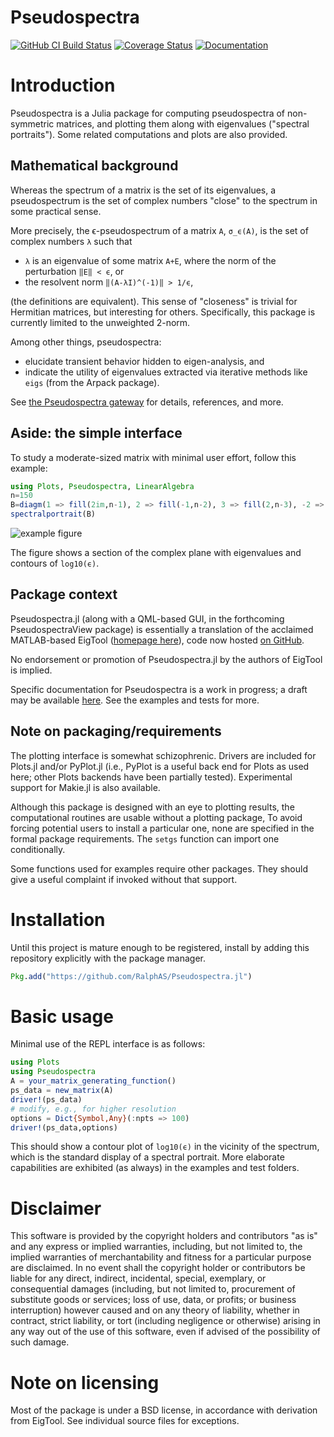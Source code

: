 # Pseudospectra

[![GitHub CI Build Status](https://github.com/RalphAS/Pseudospectra.jl/workflows/CI/badge.svg)](https://github.com/RalphAS/Pseudospectra.jl/actions)
[![Coverage Status](http://codecov.io/github/RalphAS/Pseudospectra.jl/coverage.svg?branch=master)](http://codecov.io/github/RalphAS/Pseudospectra.jl?branch=master)
[![Documentation](https://img.shields.io/badge/docs-dev-blue.svg)](https://RalphAS.github.io/Pseudospectra.jl/dev)

# Introduction
Pseudospectra is a Julia package for computing pseudospectra of
non-symmetric matrices, and plotting them along with eigenvalues
("spectral portraits"). Some related computations and plots are
also provided.

## Mathematical background
Whereas the spectrum of a matrix is the set of its eigenvalues,
a pseudospectrum is the set of complex numbers "close" to the spectrum
in some practical sense.

More precisely, the ϵ-pseudospectrum of a matrix `A`, `σ_ϵ(A)`, is the set of
complex numbers `λ` such that
* `λ` is an eigenvalue of some matrix `A+E`, where the norm of the perturbation `‖E‖ < ϵ`, or
* the resolvent norm `‖(A-λI)^(-1)‖ > 1/ϵ`,

(the definitions are equivalent). This sense of "closeness" is trivial for
Hermitian matrices, but interesting for others.
Specifically, this package is currently limited to the unweighted 2-norm.

Among other things, pseudospectra:
* elucidate transient behavior hidden to eigen-analysis, and
* indicate the utility of eigenvalues extracted via iterative methods like `eigs` (from the Arpack package).

See [the Pseudospectra gateway](http://www.cs.ox.ac.uk/pseudospectra/intro.html)
for details, references, and more.

## Aside: the simple interface
To study a moderate-sized matrix with minimal user effort,
follow this example:
```julia
using Plots, Pseudospectra, LinearAlgebra
n=150
B=diagm(1 => fill(2im,n-1), 2 => fill(-1,n-2), 3 => fill(2,n-3), -2 => fill(-4,n-2), -3 => fill(-2im, n-3))
spectralportrait(B)
```

![example figure](https://user-images.githubusercontent.com/18298838/55284298-c4213100-5341-11e9-8718-514acdf3ab9e.png)

The figure shows a section of the complex plane with eigenvalues and contours
of `log10(ϵ)`.

## Package context
Pseudospectra.jl (along with a QML-based GUI, in the forthcoming PseudospectraView
package) is essentially a translation of the acclaimed MATLAB-based EigTool
([homepage here](http://www.comlab.ox.ac.uk/pseudospectra/eigtool)),
code now hosted [on GitHub](https://github.com/eigtool/eigtool).

No endorsement or promotion of Pseudospectra.jl by the authors of EigTool
is implied.

Specific documentation for Pseudospectra is a work in progress; a draft may
be available [here](https://RalphAS.github.io/Pseudospectra.jl/dev). See the
examples and tests for more.


## Note on packaging/requirements
The plotting interface is somewhat schizophrenic. Drivers are included
for Plots.jl and/or PyPlot.jl (i.e., PyPlot is a useful back end for
Plots as used here; other Plots backends have been partially tested).
Experimental support for Makie.jl is also available.

Although this package is designed with an eye to plotting results,
the computational routines are usable without a plotting package,
To avoid forcing potential users to install a particular one, none are
specified in the formal package requirements.  The `setgs` function
can import one conditionally.

Some functions used for examples require other packages. They should
give a useful complaint if invoked without that support.

# Installation
Until this project is mature enough to be registered, install by adding this repository
explicitly with the package manager.
```julia
Pkg.add("https://github.com/RalphAS/Pseudospectra.jl")
```

# Basic usage
Minimal use of the REPL interface is as follows:

```julia
using Plots
using Pseudospectra
A = your_matrix_generating_function()
ps_data = new_matrix(A)
driver!(ps_data)
# modify, e.g., for higher resolution
options = Dict{Symbol,Any}(:npts => 100)
driver!(ps_data,options)
```

This should show a contour plot of `log10(ϵ)` in the vicinity of the spectrum,
which is the standard display of a spectral portrait.
More elaborate capabilities are exhibited (as always) in the examples and
test folders.

# Disclaimer
This software is provided by the copyright holders and contributors "as is" and
any express or implied warranties, including, but not limited to, the implied
warranties of merchantability and fitness for a particular purpose are
disclaimed. In no event shall the copyright holder or contributors be liable for
any direct, indirect, incidental, special, exemplary, or consequential damages
(including, but not limited to, procurement of substitute goods or services;
loss of use, data, or profits; or business interruption) however caused and
on any theory of liability, whether in contract, strict liability, or tort
(including negligence or otherwise) arising in any way out of the use of this
software, even if advised of the possibility of such damage.

# Note on licensing
Most of the package is under a BSD license, in accordance with derivation
from EigTool. See individual source files for exceptions.
